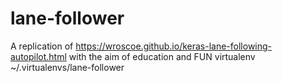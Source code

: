 # lane-follower
A replication of https://wroscoe.github.io/keras-lane-following-autopilot.html with the aim of education and FUN
virtualenv ~/.virtualenvs/lane-follower
